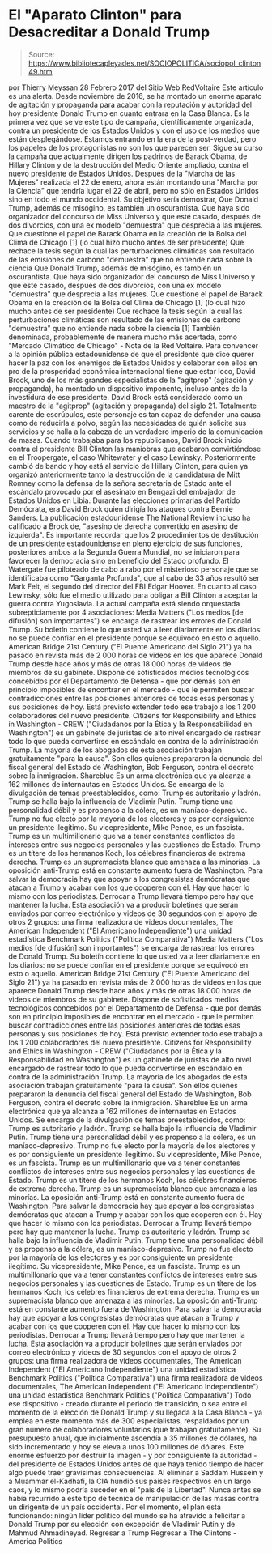 # El "Aparato Clinton" para Desacreditar a Donald Trump

> Source: https://www.bibliotecapleyades.net/SOCIOPOLITICA/sociopol_clinton49.htm

por Thierry Meyssan
28 Febrero 2017 del Sitio Web RedVoltaire
Este artículo es una alerta.
Desde noviembre de 2016, se ha montado
un enorme aparato de agitación y propaganda
para acabar con la reputación y autoridad
del hoy presidente Donald Trump
en cuanto entrara en la Casa Blanca.
Es la primera vez que se ve este tipo de campaña,
científicamente organizada, contra un presidente
de los Estados Unidos y con el uso de los medios
que están desplegándose.
Estamos entrando en la era de la post-verdad,
pero los papeles de los protagonistas
no son los que parecen ser.
Sigue su curso la campaña que actualmente dirigen los padrinos de Barack Obama, de Hillary Clinton y de la destrucción del Medio Oriente ampliado, contra el nuevo presidente de Estados Unidos.
Después de la "Marcha de las Mujeres" realizada el 22 de enero, ahora están montando una "Marcha por la Ciencia" que tendría lugar el 22 de abril, pero no sólo en Estados Unidos sino en todo el mundo occidental.
Su objetivo sería demostrar,
Que Donald Trump, además de misógino, es también un oscurantista. Que haya sido organizador del concurso de Miss Universo y que esté casado, después de dos divorcios, con una ex modelo "demuestra" que desprecia a las mujeres. Que cuestione el papel de Barack Obama en la creación de la Bolsa del Clima de Chicago [1] (lo cual hizo mucho antes de ser presidente) Que rechace la tesis según la cual las perturbaciones climáticas son resultado de las emisiones de carbono "demuestra" que no entiende nada sobre la ciencia
Que Donald Trump, además de misógino, es también un oscurantista.
Que haya sido organizador del concurso de Miss Universo y que esté casado, después de dos divorcios, con una ex modelo "demuestra" que desprecia a las mujeres.
Que cuestione el papel de Barack Obama en la creación de la Bolsa del Clima de Chicago [1] (lo cual hizo mucho antes de ser presidente)
Que rechace la tesis según la cual las perturbaciones climáticas son resultado de las emisiones de carbono "demuestra" que no entiende nada sobre la ciencia
[1] También denominada, probablemente de manera mucho más acertada, como "Mercado Climático de Chicago" - Nota de la Red Voltaire.
Para convencer a la opinión pública estadounidense de que el presidente que dice querer hacer la paz con los enemigos de Estados Unidos y colaborar con ellos en pro de la prosperidad económica internacional tiene que estar loco, David Brock, uno de los más grandes especialistas de la "agitprop" (agitación y propaganda), ha montado un dispositivo imponente, incluso antes de la investidura de ese presidente.
David Brock está considerado
como un maestro de la "agitprop"
(agitación y propaganda) del siglo 21.
Totalmente carente de escrúpulos,
este personaje es tan capaz de defender una causa
como de reducirla a polvo, según las necesidades
de quién solicite sus servicios
y se halla a la cabeza de un verdadero
imperio de la comunicación de masas.
Cuando trabajaba para los republicanos, David Brock inició contra el presidente Bill Clinton las maniobras que acabaron convirtiéndose en el Troopergate, el caso Whitewater y el caso Lewinsky.
Posteriormente cambió de bando y hoy está al servicio de Hillary Clinton, para quien ya organizó anteriormente tanto la destrucción de la candidatura de Mitt Romney como la defensa de la señora secretaria de Estado ante el escándalo provocado por el asesinato en Bengazi del embajador de Estados Unidos en Libia.
Durante las elecciones primarias del Partido Demócrata, era David Brock quien dirigía los ataques contra Bernie Sanders.
La publicación estadounidense The National Review incluso ha calificado a Brock de,
"asesino de derecha convertido en asesino de izquierda".
Es importante recordar que los 2 procedimientos de destitución de un presidente estadounidense en pleno ejercicio de sus funciones, posteriores ambos a la Segunda Guerra Mundial, no se iniciaron para favorecer la democracia sino en beneficio del Estado profundo.
El Watergate fue piloteado de cabo a rabo por el misterioso personaje que se identificaba como "Garganta Profunda", que al cabo de 33 años resultó ser Mark Felt, el segundo del director del FBI Edgar Hoover.
En cuanto al caso Lewinsky, sólo fue el medio utilizado para obligar a Bill Clinton a aceptar la guerra contra Yugoslavia. La actual campaña está siendo orquestada subrepticiamente por 4 asociaciones:
Media Matters ("Los medios [de difusión] son importantes") se encarga de rastrear los errores de Donald Trump. Su boletín contiene lo que usted va a leer diariamente en los diarios: no se puede confiar en el presidente porque se equivocó en esto o aquello. American Bridge 21st Century ("El Puente Americano del Siglo 21") ya ha pasado en revista más de 2 000 horas de videos en los que aparece Donald Trump desde hace años y más de otras 18 000 horas de videos de miembros de su gabinete. Dispone de sofisticados medios tecnológicos concebidos por el Departamento de Defensa - que por demás son en principio imposibles de encontrar en el mercado - que le permiten buscar contradicciones entre las posiciones anteriores de todas esas personas y sus posiciones de hoy. Está previsto extender todo ese trabajo a los 1 200 colaboradores del nuevo presidente. Citizens for Responsibility and Ethics in Washington - CREW ("Ciudadanos por la Ética y la Responsabilidad en Washington") es un gabinete de juristas de alto nivel encargado de rastrear todo lo que pueda convertirse en escándalo en contra de la administración Trump. La mayoría de los abogados de esta asociación trabajan gratuitamente "para la causa". Son ellos quienes prepararon la denuncia del fiscal general del Estado de Washington, Bob Ferguson, contra el decreto sobre la inmigración. Shareblue Es un arma electrónica que ya alcanza a 162 millones de internautas en Estados Unidos. Se encarga de la divulgación de temas preestablecidos, como: Trump es autoritario y ladrón. Trump se halla bajo la influencia de Vladimir Putin. Trump tiene una personalidad débil y es propenso a la cólera, es un maníaco-depresivo. Trump no fue electo por la mayoría de los electores y es por consiguiente un presidente ilegítimo. Su vicepresidente, Mike Pence, es un fascista. Trump es un multimillonario que va a tener constantes conflictos de intereses entre sus negocios personales y las cuestiones de Estado. Trump es un títere de los hermanos Koch, los célebres financieros de extrema derecha. Trump es un supremacista blanco que amenaza a las minorías. La oposición anti-Trump está en constante aumento fuera de Washington. Para salvar la democracia hay que apoyar a los congresistas demócratas que atacan a Trump y acabar con los que cooperen con él. Hay que hacer lo mismo con los periodistas. Derrocar a Trump llevará tiempo pero hay que mantener la lucha. Esta asociación va a producir boletines que serán enviados por correo electrónico y videos de 30 segundos con el apoyo de otros 2 grupos: una firma realizadora de videos documentales, The American Independent ("El Americano Independiente") una unidad estadística Benchmark Politics ("Política Comparativa")
Media Matters
("Los medios [de difusión] son importantes") se encarga de rastrear los errores de Donald Trump.
Su boletín contiene lo que usted va a leer diariamente en los diarios: no se puede confiar en el presidente porque se equivocó en esto o aquello.
American Bridge 21st Century
("El Puente Americano del Siglo 21") ya ha pasado en revista más de 2 000 horas de videos en los que aparece Donald Trump desde hace años y más de otras 18 000 horas de videos de miembros de su gabinete.
Dispone de sofisticados medios tecnológicos concebidos por el Departamento de Defensa - que por demás son en principio imposibles de encontrar en el mercado - que le permiten buscar contradicciones entre las posiciones anteriores de todas esas personas y sus posiciones de hoy.
Está previsto extender todo ese trabajo a los 1 200 colaboradores del nuevo presidente.
Citizens for Responsibility and Ethics in Washington - CREW
("Ciudadanos por la Ética y la Responsabilidad en Washington") es un gabinete de juristas de alto nivel encargado de rastrear todo lo que pueda convertirse en escándalo en contra de la administración Trump.
La mayoría de los abogados de esta asociación trabajan gratuitamente "para la causa". Son ellos quienes prepararon la denuncia del fiscal general del Estado de Washington, Bob Ferguson, contra el decreto sobre la inmigración.
Shareblue
Es un arma electrónica que ya alcanza a 162 millones de internautas en Estados Unidos.
Se encarga de la divulgación de temas preestablecidos, como:
Trump es autoritario y ladrón. Trump se halla bajo la influencia de Vladimir Putin. Trump tiene una personalidad débil y es propenso a la cólera, es un maníaco-depresivo. Trump no fue electo por la mayoría de los electores y es por consiguiente un presidente ilegítimo. Su vicepresidente, Mike Pence, es un fascista. Trump es un multimillonario que va a tener constantes conflictos de intereses entre sus negocios personales y las cuestiones de Estado. Trump es un títere de los hermanos Koch, los célebres financieros de extrema derecha. Trump es un supremacista blanco que amenaza a las minorías. La oposición anti-Trump está en constante aumento fuera de Washington. Para salvar la democracia hay que apoyar a los congresistas demócratas que atacan a Trump y acabar con los que cooperen con él. Hay que hacer lo mismo con los periodistas. Derrocar a Trump llevará tiempo pero hay que mantener la lucha.
Trump es autoritario y ladrón.
Trump se halla bajo la influencia de Vladimir Putin.
Trump tiene una personalidad débil y es propenso a la cólera, es un maníaco-depresivo.
Trump no fue electo por la mayoría de los electores y es por consiguiente un presidente ilegítimo.
Su vicepresidente, Mike Pence, es un fascista.
Trump es un multimillonario que va a tener constantes conflictos de intereses entre sus negocios personales y las cuestiones de Estado.
Trump es un títere de los hermanos Koch, los célebres financieros de extrema derecha.
Trump es un supremacista blanco que amenaza a las minorías.
La oposición anti-Trump está en constante aumento fuera de Washington.
Para salvar la democracia hay que apoyar a los congresistas demócratas que atacan a Trump y acabar con los que cooperen con él.
Hay que hacer lo mismo con los periodistas.
Derrocar a Trump llevará tiempo pero hay que mantener la lucha.
Esta asociación va a producir boletines que serán enviados por correo electrónico y videos de 30 segundos con el apoyo de otros 2 grupos:
una firma realizadora de videos documentales, The American Independent ("El Americano Independiente") una unidad estadística Benchmark Politics ("Política Comparativa")
una firma realizadora de videos documentales, The American Independent ("El Americano Independiente")
una unidad estadística Benchmark Politics ("Política Comparativa")
Todo ese dispositivo - creado durante el periodo de transición, o sea entre el momento de la elección de Donald Trump y su llegada a la Casa Blanca - ya emplea en este momento más de 300 especialistas, respaldados por un gran número de colaboradores voluntarios (que trabajan gratuitamente).
Su presupuesto anual, que inicialmente ascendía a 35 millones de dólares, ha sido incrementado y hoy se eleva a unos 100 millones de dólares.
Este enorme esfuerzo por destruir la imagen - y por consiguiente la autoridad - del presidente de Estados Unidos antes de que haya tenido tiempo de hacer algo puede traer gravísimas consecuencias.
Al eliminar a Saddam Hussein y a Muammar el-Kadhafi, la CIA hundió sus países respectivos en un largo caos, y lo mismo podría suceder en el "país de la Libertad".
Nunca antes se había recurrido a este tipo de técnica de manipulación de las masas contra un dirigente de un país occidental.
Por el momento, el plan está funcionando:
ningún líder político del mundo se ha atrevido a felicitar a Donald Trump por su elección con excepción de Vladimir Putin y de Mahmud Ahmadineyad.
Regresar a Trump
Regresar a The Clintons - America Politics
